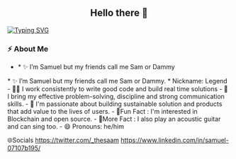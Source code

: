 <h2 align="center"> Hello there 👋 </h2

<p align="center">
  <a href="https://git.io/typing-svg"><img src="https://readme-typing-svg.demolab.com?font=open+sans&pause=1000&color=284CF7&background=222222&center=true&vCenter=true&width=435&lines=I'm+Bakare+Samuel+Ayomiku;I'm+a+Software+Engineer" alt="Typing SVG" /></a>
</p>


<h3 align="left"> ⚡️ About Me </h3>
<ul>
  <li>* ✨ I’m Samuel but my friends call me Sam or Dammy</li>
</ul>
* ✨ I’m Samuel but my friends call me Sam or Dammy.
* Nickname: Legend
- 👨‍💻 I work consistently to write good code and build real time solutions
- 🔭 I bring my effective problem-solving, discipline and strong communication skills.
- 💬 I'm passionate about building sustainable solution and products that add value to the lives of users.
- 🎉Fun Fact : I'm interested in Blockchain and open source.
- 🎉More Fact : I also play an acoustic guitar and can sing too.
- 😄 Pronouns: he/him

🌐Socials
https://twitter.com/_thesaam
https://www.linkedin.com/in/samuel-07107b195/
